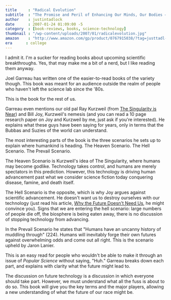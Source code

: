 ```yaml
---
title     : "Radical Evolution"
subtitle  : "The Promise and Peril of Enhancing Our Minds, Our Bodies — and What It Means to Be Human"
author    : justintadlock
date      : 2007-01-24 01:09:00 -5
category  : [book-reviews, books, science-technology]
thumbnail : "/wp-content/uploads/2007/01/radicalevolution.jpg"
amazon    : "http://www.amazon.com/gp/product/0767915038/?tag=justtadl-20"
era      : college
---
```


I admit it.  I'm a sucker for reading books about upcoming scientific breakthroughs.  Yes, that may make me a bit of a nerd, but I like reading them anyway.

Joel Garreau has written one of the easier-to-read books of the variety though.  This book was meant for an audience outside the realm of people who haven't left the science lab since the '80s.

This is the book for the rest of us.

Garreau even mentions our old pal Ray Kurzweil (from <a href="http://justintadlock.com/archives/2007/01/16/singularity-is-near" title="Review of The Singularity is Near"> The Singularity is Near</a>) and Bill Joy, Kurzweil's nemesis (and you can read a 10 page research paper on Joy and Kurzweil by me, just ask if you're interested).  He explains what these guys have been saying for years, only in terms that the Bubbas and Suzies of the world can understand.

The most interesting parts of the book is the three scenarios he sets up to explain where humankind is heading.  The Heaven Scenario.  The Hell Scenario.  The Prevail Scenario.

The Heaven Scenario is Kurzweil's idea of The Singularity, where humans may become godlike.  Technology takes control, and humans are merely spectators in this prediction.  However, this technology is driving human advancement past what we consider science fiction today conquering disease, famine, and death itself.

The Hell Scenario is the opposite, which is why Joy argues against scientific advancement.  He doesn't want us to destroy ourselves with our technology (just read his article, <a href="http://www.wired.com/wired/archive/8.04/joy.html" title="Why the Future Doesn't Need us" rel="external"> Why the Future Doesn't Need Us</a>, he might convince you).  Signs that we are entering the hell scenario:  large numbers of people die off, the biosphere is being eaten away, there is no discussion of stopping technology from advancing.

In the Prevail Scenario he states that "Humans have an uncanny history of muddling through" (224).  Humans will inevitably forge their own futures against overwhelming odds and come out all right.  This is the scenario upheld by Jaron Lanier.

This is an easy read for people who wouldn't be able to make it through an issue of <em> Popular Science</em> without saying, "Huh."  Garreau breaks down each part, and explains with clarity what the future might lead to.

The discussion on future technology is a discussion in which everyone should take part.  However, we must understand what all the fuss is about to do so.  This book will give you the key terms and the major players, allowing a new understanding of what the future of our race might be.
